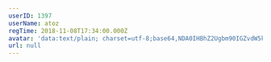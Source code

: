 ```yaml
---
userID: 1397
userName: atoz
regTime: 2018-11-08T17:34:00.000Z
avatar: 'data:text/plain; charset=utf-8;base64,NDA0IHBhZ2Ugbm90IGZvdW5kCg=='
url: null
---
```



